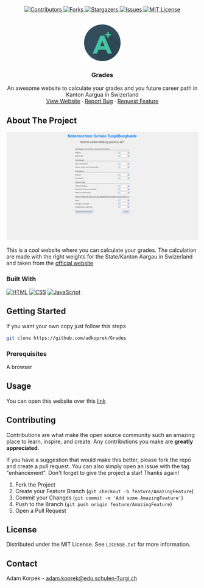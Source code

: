 <a name="readme-top"></a>

<p align="center">
  <a href="https://github.com/adkoprek/Grades/graphs/contributors">
	  <img src="https://img.shields.io/github/contributors/adkoprek/Grades.svg?style=for-the-badge" alt="Contributors">
  </a>
  <a href="https://github.com/adkoprek/Grades/network/members">
	  <img src="https://img.shields.io/github/forks/adkoprek/Grades.svg?style=for-the-badge" alt="Forks">
  </a>
  <a href="https://github.com/adkoprek/Grades/stargazers">
	  <img src="https://img.shields.io/github/stars/adkoprek/Grades.svg?style=for-the-badge" alt="Stargazers">
  </a>
  <a href="https://github.com/adkoprek/Grades/issues">
	  <img src="https://img.shields.io/github/issues/adkoprek/Grades.svg?style=for-the-badge" alt="Issues">
  </a>
  <a href="https://github.com/adkoprek/Grades/blob/master/LICENSE.txt">
	  <img src="https://img.shields.io/github/license/adkoprek/Grades.svg?style=for-the-badge" alt="MIT License">
  </a>
</p>


<br />
<div align="center">
  <a href="https://github.com/adkoprek/Grades">
    <img src="assets/logo.png" alt="Logo" width="96" height="96">
  </a>

  <h3 align="center">Grades</h3>

  <p align="center">
    An awesome website to calculate your grades and you future career path in Kanton Aargua in Swizerland
    <br />
    <a href="https://codepen.io/Wurzelteppich/full/wvZapyK">View Website</a>
    ·
    <a href="https://github.com/adkoprek/Grades/issues/new?labels=bug&template=bug-report---.md">Report Bug</a>
    ·
    <a href="https://github.com/adkoprek/Grades/issues/new?labels=enhancement&template=feature-request---.md">Request Feature</a>
  </p>
</div>

## About The Project

<p align="center">
  <img src="assets/screenshot.png" alt="Screenshot"/>
</p>

This is a cool website where you can calculate your grades. The calculation are made with the right weights for the State/Kanton Aargau in Swizerland and taken from the [official website](https://www.ag.ch/de/verwaltung/bks/berufsbildung-mittelschulen/mittelschulen/gymnasium/aufnahmebedingungen)

### Built With

[![HTML][HTML.js]][HTML-url]
[![CSS][CSS.js]][CSS-url]
[![JavaScript][JavaScript.js]][JavaScript-url]

## Getting Started

If you want your own copy just follow this steps

```bash
git clone https://github.com/adkoprek/Grades
```

### Prerequisites

A browser

## Usage

You can open this website over this [link](https://codepen.io/Wurzelteppich/full/wvZapyK)

## Contributing

Contributions are what make the open source community such an amazing place to learn, inspire, and create. Any contributions you make are **greatly appreciated**.

If you have a suggestion that would make this better, please fork the repo and create a pull request. You can also simply open an issue with the tag "enhancement".
Don't forget to give the project a star! Thanks again!

1. Fork the Project
2. Create your Feature Branch (`git checkout -b feature/AmazingFeature`)
3. Commit your Changes (`git commit -m 'Add some AmazingFeature'`)
4. Push to the Branch (`git push origin feature/AmazingFeature`)
5. Open a Pull Request

## License

Distributed under the MIT License. See `LICENSE.txt` for more information.

## Contact

Adam Korpek - adam.koprek@edu.schulen-Turgi.ch

[HTML.js]: https://img.shields.io/badge/HTML5-E34F26?style=for-the-badge&logo=html5&logoColor=white
[HTML-url]: https://html.com
[CSS.js]: https://img.shields.io/badge/CSS3-1572B6?style=for-the-badge&logo=css3&logoColor=white
[CSS-url]: https://css.com
[JavaScript.js]: https://img.shields.io/badge/JavaScript-323330?style=for-the-badge&logo=javascript&logoColor=F7DF1E
[JavaScript-url]: https://en.wikipedia.org/wiki/CSS
